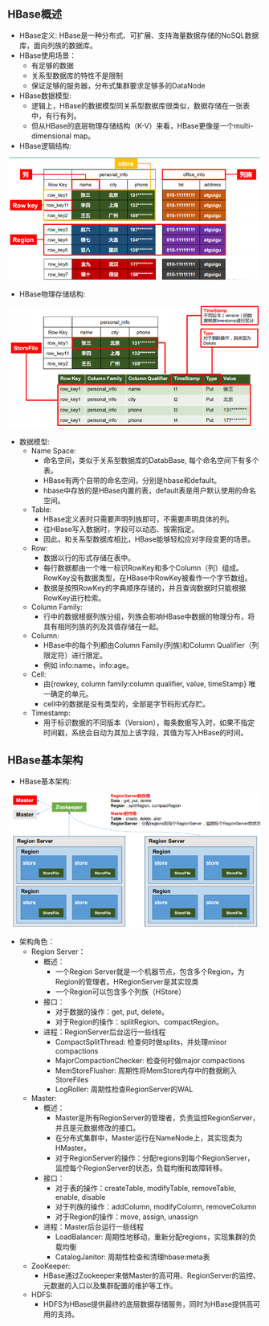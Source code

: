 ## HBase概述

  - HBase定义: HBase是一种分布式、可扩展、支持海量数据存储的NoSQL数据库，面向列族的数据库。
  - HBase使用场景：
    - 有足够的数据
    - 关系型数据库的特性不是限制
    - 保证足够的服务器，分布式集群要求足够多的DataNode
  - HBase数据模型: 
    - 逻辑上，HBase的数据模型同关系型数据库很类似，数据存储在一张表中，有行有列。
    - 但从HBase的底层物理存储结构（K-V）来看，HBase更像是一个multi-dimensional map。
  - HBase逻辑结构: 
  
  ![HBase逻辑结构](./图片/HBase逻辑结构.PNG)
  
  - HBase物理存储结构: 
  
  ![HBase物理存储结构](./图片/HBase物理存储结构.PNG) 
  
  - 数据模型:
    - Name Space: 
      - 命名空间，类似于关系型数据库的DatabBase, 每个命名空间下有多个表。
      - HBase有两个自带的命名空间，分别是hbase和default。
      - hbase中存放的是HBase内置的表，default表是用户默认使用的命名空间。
    - Table:
      - HBase定义表时只需要声明列族即可，不需要声明具体的列。
      - 往HBase写入数据时，字段可以动态、按需指定。
      - 因此，和关系型数据库相比，HBase能够轻松应对字段变更的场景。
    - Row:
      - 数据以行的形式存储在表中。
      - 每行数据都由一个唯一标识RowKey和多个Column（列）组成。RowKey没有数据类型，在HBase中RowKey被看作一个字节数组。
      - 数据是按照RowKey的字典顺序存储的，并且查询数据时只能根据RowKey进行检索。
    - Column Family:
      - 行中的数据根据列族分组，列族会影响HBase中数据的物理分布，将具有相同列族的列及其值存储在一起。
    - Column:
      - HBase中的每个列都由Column Family(列族)和Column Qualifier（列限定符）进行限定。
      - 例如 info:name，info:age。
    - Cell:
      - 由{rowkey, column family:column qualifier, value, timeStamp} 唯一确定的单元。
      - cell中的数据是没有类型的，全部是字节码形式存贮。
    - Timestamp:
      - 用于标识数据的不同版本（Version），每条数据写入时，如果不指定时间戳，系统会自动为其加上该字段，其值为写入HBase的时间。
      
## HBase基本架构

  - HBase基本架构:
  
  ![HBase基本架构](./图片/HBase基本架构.PNG)
      
  - 架构角色：
    - Region Server：
      - 概述：
        - 一个Region Server就是一个机器节点，包含多个Region，为Region的管理者。HRegionServer是其实现类
        - 一个Region可以包含多个列族（HStore）
      - 接口：
        - 对于数据的操作：get, put, delete。
        - 对于Region的操作：splitRegion、compactRegion。
      - 进程：RegionServer后台运行一些线程
        - CompactSplitThread: 检查何时做splits，并处理minor compactions
        - MajorCompactionChecker: 检查何时做major compactions
        - MemStoreFlusher: 周期性将MemStore内存中的数据刷入StoreFiles
        - LogRoller: 周期性检查RegionServer的WAL
    - Master:
      - 概述：
        - Master是所有RegionServer的管理者，负责监控RegionServer，并且是元数据修改的接口。
        - 在分布式集群中，Master运行在NameNode上，其实现类为HMaster。
        - 对于RegionServer的操作：分配regions到每个RegionServer，监控每个RegionServer的状态，负载均衡和故障转移。
      - 接口：
        - 对于表的操作：createTable, modifyTable, removeTable, enable, disable
        - 对于列族的操作：addColumn, modifyColumn, removeColumn
        - 对于Region的操作：move, assign, unassign
      - 进程：Master后台运行一些线程
        - LoadBalancer: 周期性地移动，重新分配regions，实现集群的负载均衡
        - CatalogJanitor: 周期性检查和清理hbase:meta表
    - ZooKeeper:
      - HBase通过Zookeeper来做Master的高可用、RegionServer的监控、元数据的入口以及集群配置的维护等工作。
    - HDFS:
      - HDFS为HBase提供最终的底层数据存储服务，同时为HBase提供高可用的支持。
        
